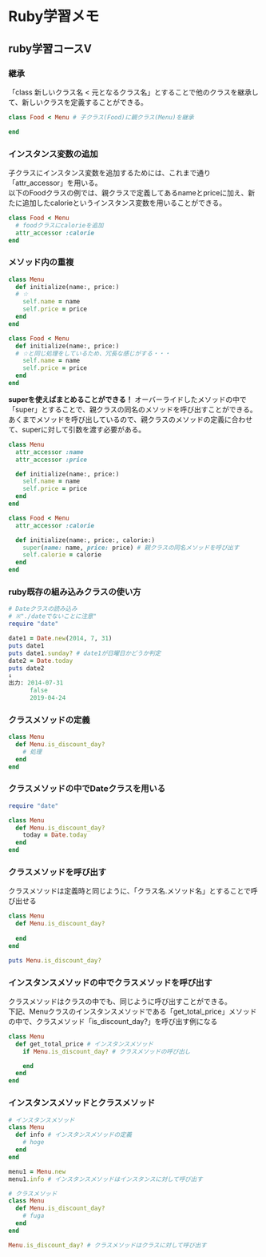 # Ruby学習メモ
## ruby学習コースⅤ
### 継承
「class 新しいクラス名 < 元となるクラス名」とすることで他のクラスを継承して、新しいクラスを定義することができる。
```ruby
class Food < Menu # 子クラス(Food)に親クラス(Menu)を継承

end
```
### インスタンス変数の追加
子クラスにインスタンス変数を追加するためには、これまで通り「attr_accessor」を用いる。<br>
以下のFoodクラスの例では、親クラスで定義してあるnameとpriceに加え、新たに追加したcalorieというインスタンス変数を用いることができる。
```ruby
class Food < Menu
  # foodクラスにcalorieを追加
  attr_accessor :calorie
end
```

### メソッド内の重複
```ruby
class Menu
  def initialize(name:, price:)
  # ☆
    self.name = name 
    self.price = price 
  end
end

class Food < Menu
  def initialize(name:, price:)
  # ☆と同じ処理をしているため、冗長な感じがする・・・
    self.name = name 
    self.price = price
  end
end
```
**superを使えばまとめることができる！**
オーバーライドしたメソッドの中で「super」とすることで、親クラスの同名のメソッドを呼び出すことができる。<br>
あくまでメソッドを呼び出しているので、親クラスのメソッドの定義に合わせて、superに対して引数を渡す必要がある。

```ruby
class Menu
  attr_accessor :name
  attr_accessor :price

  def initialize(name:, price:)
    self.name = name
    self.price = price
  end
end

class Food < Menu
  attr_accessor :calorie

  def initialize(name:, price:, calorie:)
    super(name: name, price: price) # 親クラスの同名メソッドを呼び出す
    self.calorie = calorie
  end
end
```
### ruby既存の組み込みクラスの使い方
```ruby
# Dateクラスの読み込み
# ※"./dateでないことに注意"
require "date"

date1 = Date.new(2014, 7, 31)
puts date1
puts date1.sunday? # date1が日曜日かどうか判定
date2 = Date.today
puts date2
↓
出力: 2014-07-31
      false
      2019-04-24
```
### クラスメソッドの定義
```ruby
class Menu
  def Menu.is_discount_day?
    # 処理
  end
end
```
### クラスメソッドの中でDateクラスを用いる
```ruby
require "date"

class Menu
  def Menu.is_discount_day?
    today = Date.today
  end
end

```

### クラスメソッドを呼び出す
クラスメソッドは定義時と同じように、「クラス名.メソッド名」とすることで呼び出せる
```ruby
class Menu
  def Menu.is_discount_day?
  
  end  
end

puts Menu.is_discount_day?
```

### インスタンスメソッドの中でクラスメソッドを呼び出す
クラスメソッドはクラスの中でも、同じように呼び出すことができる。<br>
下記、Menuクラスのインスタンスメソッドである「get_total_price」メソッドの中で、クラスメソッド「is_discount_day?」を呼び出す例になる
```ruby
class Menu
  def get_total_price # インスタンスメソッド
    if Menu.is_discount_day? # クラスメソッドの呼び出し

    end 
  end
end
```

### インスタンスメソッドとクラスメソッド
```ruby
# インスタンスメソッド
class Menu
  def info # インスタンスメソッドの定義
    # hoge
  end
end

menu1 = Menu.new
menu1.info # インスタンスメソッドはインスタンスに対して呼び出す
```
```ruby
# クラスメソッド
class Menu
  def Menu.is_discount_day?
    # fuga
  end
end

Menu.is_discount_day? # クラスメソッドはクラスに対して呼び出す
```
